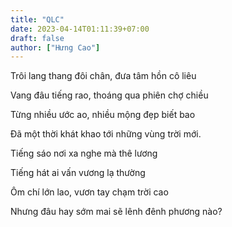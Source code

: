 ```yaml
---
title: "QLC"
date: 2023-04-14T01:11:39+07:00
draft: false
author: ["Hưng Cao"]
---
```


Trôi lang thang đôi chân, đưa tâm hồn cô liêu

Vang đâu tiếng rao, thoáng qua phiên chợ chiều

Từng nhiều ước ao, nhiều mộng đẹp biết bao 

Đã một thời khát khao tới những vùng trời mới.


Tiếng sáo nơi xa nghe mà thê lương

Tiếng hát ai vấn vương lạ thường

Ôm chí lớn lao, vươn tay chạm trời cao

Nhưng đâu hay sớm mai sẽ lênh đênh phương nào?